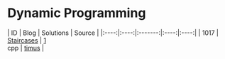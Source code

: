 # Dynamic Programming
| ID | Blog | Solutions | Source |
|:----:|:----:|:-------:|:----:|:----:|
| 1017 | [Staircases](https://helloacm.com/how-to-break-integers-staircases-using-dynamic-programming/) | [1](https://github.com/DoctorLai/ACM/tree/master/timus/1017.%20Staircases)<br/>cpp  | [timus](http://acm.timus.ru/problem.aspx?space=1&num=1017) |
